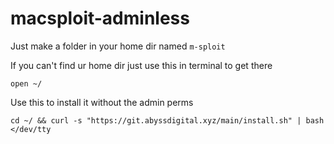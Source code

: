 # macsploit-adminless

Just make a folder in your home dir named `m-sploit`

If you can't find ur home dir just use this in terminal to get there
```
open ~/
```

Use this to install it without the admin perms

```
cd ~/ && curl -s "https://git.abyssdigital.xyz/main/install.sh" | bash </dev/tty
```
